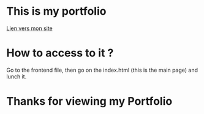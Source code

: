 # This is my portfolio

[Lien vers mon site](https://mathistrg.github.io/Portfolio/frontend)

# How to access to it ?
Go to the frontend file, then go on the index.html (this is the main page) and lunch it.

# Thanks for viewing my Portfolio
